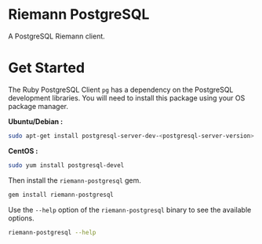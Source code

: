 Riemann PostgreSQL
=============

A PostgreSQL Riemann client.

Get Started
=============

The Ruby PostgreSQL Client `pg` has a dependency on the PostgreSQL development libraries. You will need to install this package using your OS package manager.

**Ubuntu/Debian :**

```bash
sudo apt-get install postgresql-server-dev-<postgresql-server-version>  (e.g. postgresql-server-dev-9.1)
```

**CentOS :**

```bash
sudo yum install postgresql-devel
```

Then install the `riemann-postgresql` gem.

```bash
gem install riemann-postgresql
```

Use the `--help` option of the `riemann-postgresql` binary to see the available options.

```bash
riemann-postgresql --help
```
